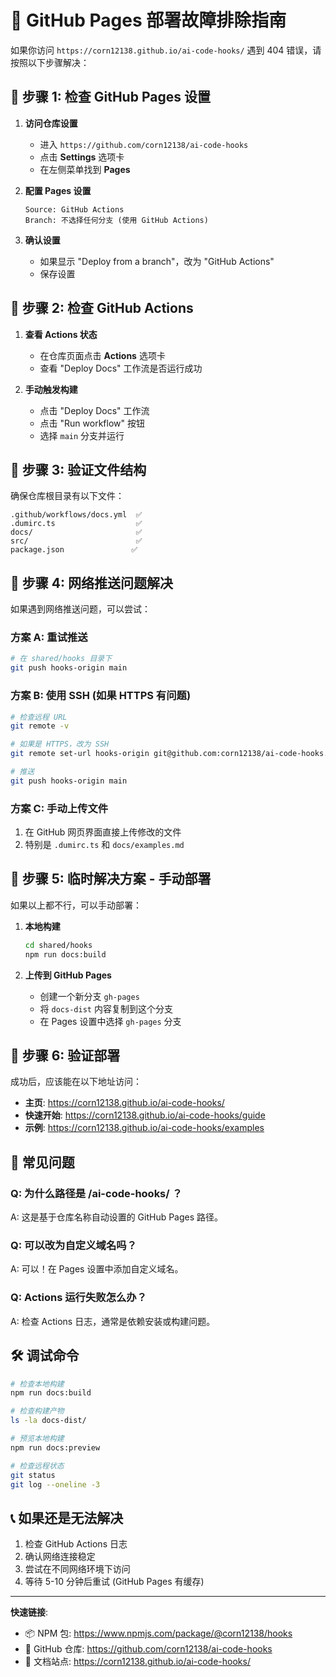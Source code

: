 # 🚀 GitHub Pages 部署故障排除指南

如果你访问 `https://corn12138.github.io/ai-code-hooks/` 遇到 404 错误，请按照以下步骤解决：

## 🔧 步骤 1: 检查 GitHub Pages 设置

1. **访问仓库设置**
   - 进入 `https://github.com/corn12138/ai-code-hooks`
   - 点击 **Settings** 选项卡
   - 在左侧菜单找到 **Pages**

2. **配置 Pages 设置**
   ```
   Source: GitHub Actions
   Branch: 不选择任何分支 (使用 GitHub Actions)
   ```

3. **确认设置**
   - 如果显示 "Deploy from a branch"，改为 "GitHub Actions"
   - 保存设置

## 🔧 步骤 2: 检查 GitHub Actions

1. **查看 Actions 状态**
   - 在仓库页面点击 **Actions** 选项卡
   - 查看 "Deploy Docs" 工作流是否运行成功

2. **手动触发构建**
   - 点击 "Deploy Docs" 工作流
   - 点击 "Run workflow" 按钮
   - 选择 `main` 分支并运行

## 🔧 步骤 3: 验证文件结构

确保仓库根目录有以下文件：
```
.github/workflows/docs.yml  ✅
.dumirc.ts                  ✅
docs/                       ✅
src/                        ✅
package.json               ✅
```

## 🔧 步骤 4: 网络推送问题解决

如果遇到网络推送问题，可以尝试：

### 方案 A: 重试推送
```bash
# 在 shared/hooks 目录下
git push hooks-origin main
```

### 方案 B: 使用 SSH (如果 HTTPS 有问题)
```bash
# 检查远程 URL
git remote -v

# 如果是 HTTPS，改为 SSH
git remote set-url hooks-origin git@github.com:corn12138/ai-code-hooks.git

# 推送
git push hooks-origin main
```

### 方案 C: 手动上传文件
1. 在 GitHub 网页界面直接上传修改的文件
2. 特别是 `.dumirc.ts` 和 `docs/examples.md`

## 🔧 步骤 5: 临时解决方案 - 手动部署

如果以上都不行，可以手动部署：

1. **本地构建**
   ```bash
   cd shared/hooks
   npm run docs:build
   ```

2. **上传到 GitHub Pages**
   - 创建一个新分支 `gh-pages`
   - 将 `docs-dist` 内容复制到这个分支
   - 在 Pages 设置中选择 `gh-pages` 分支

## 🔧 步骤 6: 验证部署

成功后，应该能在以下地址访问：
- **主页**: https://corn12138.github.io/ai-code-hooks/
- **快速开始**: https://corn12138.github.io/ai-code-hooks/guide
- **示例**: https://corn12138.github.io/ai-code-hooks/examples

## 🚨 常见问题

### Q: 为什么路径是 /ai-code-hooks/ ？
A: 这是基于仓库名称自动设置的 GitHub Pages 路径。

### Q: 可以改为自定义域名吗？
A: 可以！在 Pages 设置中添加自定义域名。

### Q: Actions 运行失败怎么办？
A: 检查 Actions 日志，通常是依赖安装或构建问题。

## 🛠️ 调试命令

```bash
# 检查本地构建
npm run docs:build

# 检查构建产物
ls -la docs-dist/

# 预览本地构建
npm run docs:preview

# 检查远程状态
git status
git log --oneline -3
```

## 📞 如果还是无法解决

1. 检查 GitHub Actions 日志
2. 确认网络连接稳定
3. 尝试在不同网络环境下访问
4. 等待 5-10 分钟后重试 (GitHub Pages 有缓存)

---

**快速链接**:
- 📦 NPM 包: https://www.npmjs.com/package/@corn12138/hooks
- 🔗 GitHub 仓库: https://github.com/corn12138/ai-code-hooks
- 📖 文档站点: https://corn12138.github.io/ai-code-hooks/ 